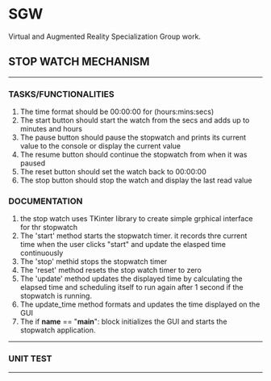 # SGW
Virtual and Augmented Reality Specialization Group work. 


## STOP WATCH MECHANISM

----
### TASKS/FUNCTIONALITIES

1. The time format should be 00:00:00 for (hours:mins:secs)
2. The start button should start the watch from the secs and adds up to minutes and hours
3. The pause button should pause the stopwatch and prints its current value to the console or display the current value
4. The resume button should continue the stopwatch from when it was paused
5. The reset button should set the watch back to 00:00:00
6. The stop button should stop the watch and display the last read value

### DOCUMENTATION

1. the stop watch uses TKinter library to create simple grphical interface for thr stopwatch
2. The 'start' method starts the stopwatch timer. it records thre current time when the user clicks "start" and update the elasped time continuously
3. The 'stop' methid stops the stopwatch timer
4. The 'reset' method resets the stop watch timer to zero
3. The 'update' method updates the displayed time by calculating the elapsed time and scheduling itself to run again after 1 second if the stopwatch is running.
4. The update_time method formats and updates the time displayed on the GUI
5. The if __name__ == "__main__": block initializes the GUI and starts the stopwatch application.
---


### UNIT TEST
---
